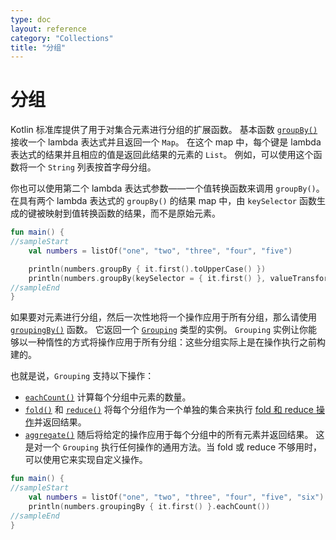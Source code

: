 ```yaml
---
type: doc
layout: reference
category: "Collections"
title: "分组"
---
```


# 分组

Kotlin 标准库提供了用于对集合元素进行分组的扩展函数。
基本函数 [`groupBy()`](https://kotlinlang.org/api/latest/jvm/stdlib/kotlin.collections/group-by.html) 接收一个 lambda 表达式并且返回一个 `Map`。
在这个 map 中，每个键是 lambda 表达式的结果并且相应的值是返回此结果的元素的 `List`。
例如，可以使用这个函数将一个 `String` 列表按首字母分组。

你也可以使用第二个 lambda 表达式参数——一个值转换函数来调用 `groupBy()`。
在具有两个 lambda 表达式的 `groupBy()` 的结果 map 中，由 `keySelector` 函数生成的键被映射到值转换函数的结果，而不是原始元素。

<div class="sample" markdown="1" theme="idea" data-min-compiler-version="1.3">

```kotlin
fun main() {
//sampleStart
    val numbers = listOf("one", "two", "three", "four", "five")

    println(numbers.groupBy { it.first().toUpperCase() })
    println(numbers.groupBy(keySelector = { it.first() }, valueTransform = { it.toUpperCase() }))
//sampleEnd
}
```
</div>

如果要对元素进行分组，然后一次性地将一个操作应用于所有分组，那么请使用 [`groupingBy()`](https://kotlinlang.org/api/latest/jvm/stdlib/kotlin.collections/grouping-by.html) 函数。
它返回一个 [`Grouping`](https://kotlinlang.org/api/latest/jvm/stdlib/kotlin.collections/-grouping/index.html) 类型的实例。
`Grouping` 实例让你能够以一种惰性的方式将操作应用于所有分组：这些分组实际上是在操作执行之前构建的。

也就是说，`Grouping` 支持以下操作：

* [`eachCount()`](https://kotlinlang.org/api/latest/jvm/stdlib/kotlin.collections/each-count.html) 计算每个分组中元素的数量。
* [`fold()`](https://kotlinlang.org/api/latest/jvm/stdlib/kotlin.collections/fold.html) 和 [`reduce()`](https://kotlinlang.org/api/latest/jvm/stdlib/kotlin.collections/reduce.html) 将每个分组作为一个单独的集合来执行 [fold 和 reduce 操作](collection-aggregate.html#fold-与-reduce)并返回结果。
* [`aggregate()`](https://kotlinlang.org/api/latest/jvm/stdlib/kotlin.collections/aggregate.html) 随后将给定的操作应用于每个分组中的所有元素并返回结果。
   这是对一个 `Grouping` 执行任何操作的通用方法。当 fold 或 reduce 不够用时，可以使用它来实现自定义操作。

<div class="sample" markdown="1" theme="idea" data-min-compiler-version="1.3">

```kotlin
fun main() {
//sampleStart
    val numbers = listOf("one", "two", "three", "four", "five", "six")
    println(numbers.groupingBy { it.first() }.eachCount())
//sampleEnd
}
```
</div>

